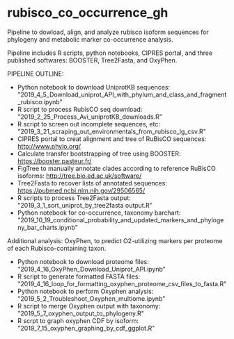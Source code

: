 # rubisco_co_occurrence_gh
Pipeline to dowload, align, and analyze rubisco isoform sequences for phylogeny and metabolic marker co-occurrence analysis. 

Pipeline includes R scripts, python notebooks, CIPRES portal, and three published softwares: BOOSTER, Tree2Fasta, and OxyPhen.

PIPELINE OUTLINE:

- Python notebook to download UniprotKB sequences:	"2019_4_5_Download_uniprot_API_with_phylum_and_class_and_fragment_rubisco.ipynb"
- R script to process RubisCO seq download: 		"2019_2_25_Process_Avi_uniprotKB_downloads.R"
- R script to screen out incomplete sequences, etc:	"2019_3_21_scraping_out_environmentals_from_rubisco_lg_csv.R"
- CIPRES portal to creat alignment and tree of RuBisCO sequences: http://www.phylo.org/
- Calculate transfer bootstrapping of tree using BOOSTER: https://booster.pasteur.fr/
- FigTree to manually annotate clades according to reference RuBisCO isoforms: http://tree.bio.ed.ac.uk/software/
- Tree2Fasta to recover lists of annotated sequences: https://pubmed.ncbi.nlm.nih.gov/29506565/
- R scripts to process Tree2Fasta output: 			"2019_3_1_sort_uniprot_by_tree2fasta output.R"
- Python notebook for co-occurrence, taxonomy barchart: "2019_10_19_conditional_probability_and_updated_markers_and_phylogeny_bar_charts.ipynb"

Additional analysis: OxyPhen, to predict O2-utilizing markers per proteome of each Rubisco-containing taxon.
- Python notebook to download proteome files: "2019_4_16_OxyPhen_Download_Uniprot_API.ipynb"
- R script to generate formatted FASTA files: "2019_4_16_loop_for_formatting_oxyphen_proteome_csv_files_to_fasta.R"
- Python notebook to perform Oxyphen analysis: "2019_5_2_Troubleshoot_Oxyphen_multiome.ipynb"
- R script to merge Oxyphen output with taxonomy:  "2019_5_7_oxyphen_output_to_phylogeny.R"
- R scrpt to graph oxyphen CDF by isoform:		"2019_7_15_oxyphen_graphing_by_cdf_ggplot.R"
